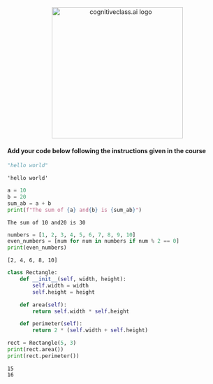 <center>
    <img src="https://cf-courses-data.s3.us.cloud-object-storage.appdomain.cloud/IBMDeveloperSkillsNetwork-DS0105EN-SkillsNetwork/labs/Module2/images/SN_web_lightmode.png" width="300" alt="cognitiveclass.ai logo">
</center>


#### Add your code below following the instructions given in the course



```python
"hello world"
```




    'hello world'




```python
a = 10
b = 20
sum_ab = a + b
print(f"The sum of {a} and{b} is {sum_ab}")
```

    The sum of 10 and20 is 30



```python
numbers = [1, 2, 3, 4, 5, 6, 7, 8, 9, 10]
even_numbers = [num for num in numbers if num % 2 == 0]
print(even_numbers)
```

    [2, 4, 6, 8, 10]



```python
class Rectangle:
    def __init__(self, width, height):
        self.width = width
        self.height = height

    def area(self):
        return self.width * self.height

    def perimeter(self):
        return 2 * (self.width + self.height)

rect = Rectangle(5, 3)
print(rect.area())
print(rect.perimeter())
```

    15
    16



```python

```

